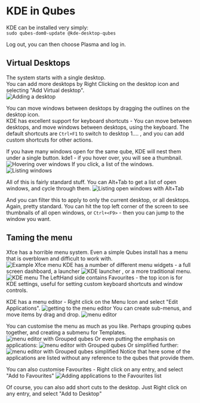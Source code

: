 # KDE in Qubes
KDE can be installed very simply:  
`sudo qubes-dom0-update @kde-desktop-qubes`

Log out, you can then choose Plasma and log in.

## Virtual Desktops
The system starts with a single desktop.  
You can add more desktops by Right Clicking on the desktop icon and selecting "Add Virtual desktop".  
![Adding a desktop](Images/desktops.png)

You can move windows between desktops by dragging the outlines on the desktop icon.  
KDE has excellent support for keyboard shortcuts - You can move between desktops, and move windows between desktops, using the keyboard.
The default shortcuts are `Ctrl+F1` to switch to desktop 1....  , and you can add custom shortcuts for other actions.

If you have many windows open for the same qube, KDE will nest them under a single button.
kde1 - if you hover over, you will see a thumbnail.  
![Hovering over windows](Images/kde1.png)
If you click, a list of the windows.  
![Listing windows](Images/kde2.png)

All of this is fairly standard stuff.
You can Alt+Tab to get a list of open windows, and cycle through them.
![Listing open windows with Alt+Tab](Images/kde3.png)

And you can filter this to apply to only the current desktop, or all desktops.
Again, pretty standard.
You can hit the top left corner of the screen to see thumbnails of all open windows, or `Ctrl+<F9>` - then you can jump to the window you want.

## Taming the menu
Xfce has a horrible menu system.
Even a simple Qubes install has a menu that is overblown and difficult to work with.  
![Example Xfce menu](Images/xfce_menu.png)
KDE has a number of different menu widgets - a full screen dashboard, a launcher
![KDE launcher](Images/kde_menu.png)
, or a more traditional menu.
![KDE menu](Images/kde_menu2.png)
The LeftHand side contains Favourites - the top icon is for KDE settings, useful for setting custom keyboard shortcuts and window controls.

KDE has a menu editor - Right click on the Menu Icon and select "Edit Applications".
![getting to the menu editor](Images/kde_menu3.png)
You can create sub-menus, and move items by drag and drop.
![menu editor](Images/kde_menu4.png)

You can customise the menu as much as you like.
Perhaps grouping qubes together, and creating a submenu for Templates.
![menu editor with Grouped qubes](Images/kde_menu5.png)
Or even putting the emphasis on applications:
![menu editor with Grouped qubes](Images/kde_menu6.png)
Or simplified further:
![menu editor with Grouped qubes simplified](Images/kde_menu7.png)
Notice that here some of the applications are listed without any reference to the qubes that provide them.

You can also customise Favourites - Right click on any entry, and select "Add to Favourites"
![Adding applications to the Favourites list](Images/kde_menu8.png)

Of course, you can also add short cuts to the desktop. Just Right click on any entry, and select "Add to Desktop"

